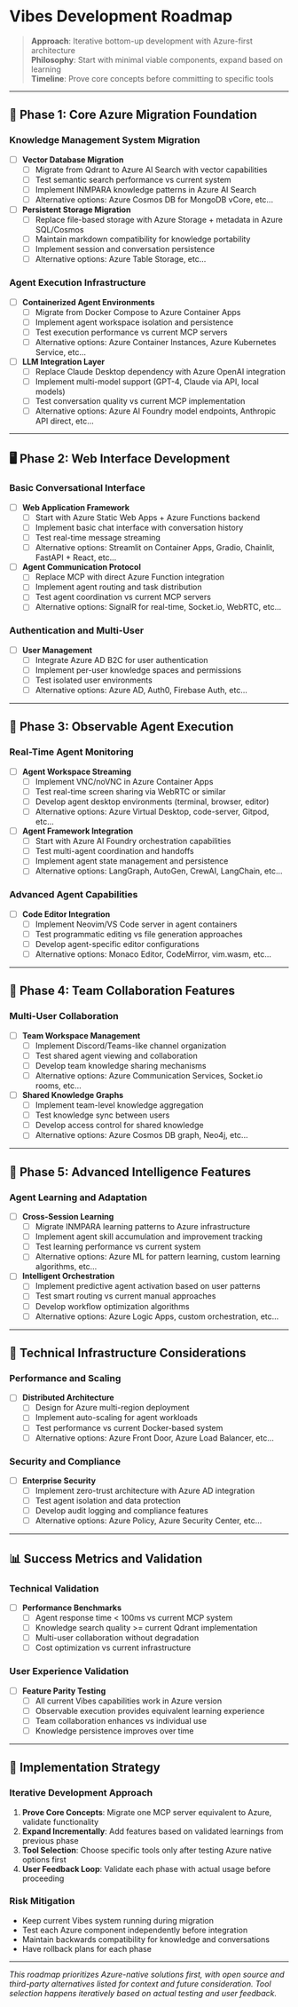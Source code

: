 # Vibes Development Roadmap

> **Approach**: Iterative bottom-up development with Azure-first architecture  
> **Philosophy**: Start with minimal viable components, expand based on learning  
> **Timeline**: Prove core concepts before committing to specific tools

---

## 🎯 Phase 1: Core Azure Migration Foundation

### Knowledge Management System Migration
- [ ] **Vector Database Migration**
  - [ ] Migrate from Qdrant to Azure AI Search with vector capabilities
  - [ ] Test semantic search performance vs current system
  - [ ] Implement INMPARA knowledge patterns in Azure AI Search
  - [ ] Alternative options: Azure Cosmos DB for MongoDB vCore, etc...

- [ ] **Persistent Storage Migration**
  - [ ] Replace file-based storage with Azure Storage + metadata in Azure SQL/Cosmos
  - [ ] Maintain markdown compatibility for knowledge portability
  - [ ] Implement session and conversation persistence
  - [ ] Alternative options: Azure Table Storage, etc...

### Agent Execution Infrastructure
- [ ] **Containerized Agent Environments**
  - [ ] Migrate from Docker Compose to Azure Container Apps
  - [ ] Implement agent workspace isolation and persistence
  - [ ] Test execution performance vs current MCP servers
  - [ ] Alternative options: Azure Container Instances, Azure Kubernetes Service, etc...

- [ ] **LLM Integration Layer**
  - [ ] Replace Claude Desktop dependency with Azure OpenAI integration
  - [ ] Implement multi-model support (GPT-4, Claude via API, local models)
  - [ ] Test conversation quality vs current MCP implementation
  - [ ] Alternative options: Azure AI Foundry model endpoints, Anthropic API direct, etc...

---

## 🖥️ Phase 2: Web Interface Development

### Basic Conversational Interface
- [ ] **Web Application Framework**
  - [ ] Start with Azure Static Web Apps + Azure Functions backend
  - [ ] Implement basic chat interface with conversation history
  - [ ] Test real-time message streaming
  - [ ] Alternative options: Streamlit on Container Apps, Gradio, Chainlit, FastAPI + React, etc...

- [ ] **Agent Communication Protocol**
  - [ ] Replace MCP with direct Azure Function integration
  - [ ] Implement agent routing and task distribution
  - [ ] Test agent coordination vs current MCP servers
  - [ ] Alternative options: SignalR for real-time, Socket.io, WebRTC, etc...

### Authentication and Multi-User
- [ ] **User Management**
  - [ ] Integrate Azure AD B2C for user authentication
  - [ ] Implement per-user knowledge spaces and permissions
  - [ ] Test isolated user environments
  - [ ] Alternative options: Azure AD, Auth0, Firebase Auth, etc...

---

## 🎪 Phase 3: Observable Agent Execution

### Real-Time Agent Monitoring
- [ ] **Agent Workspace Streaming**
  - [ ] Implement VNC/noVNC in Azure Container Apps
  - [ ] Test real-time screen sharing via WebRTC or similar
  - [ ] Develop agent desktop environments (terminal, browser, editor)
  - [ ] Alternative options: Azure Virtual Desktop, code-server, Gitpod, etc...

- [ ] **Agent Framework Integration**
  - [ ] Start with Azure AI Foundry orchestration capabilities
  - [ ] Test multi-agent coordination and handoffs
  - [ ] Implement agent state management and persistence
  - [ ] Alternative options: LangGraph, AutoGen, CrewAI, LangChain, etc...

### Advanced Agent Capabilities
- [ ] **Code Editor Integration**
  - [ ] Implement Neovim/VS Code server in agent containers
  - [ ] Test programmatic editing vs file generation approaches
  - [ ] Develop agent-specific editor configurations
  - [ ] Alternative options: Monaco Editor, CodeMirror, vim.wasm, etc...

---

## 🤝 Phase 4: Team Collaboration Features

### Multi-User Collaboration
- [ ] **Team Workspace Management**
  - [ ] Implement Discord/Teams-like channel organization
  - [ ] Test shared agent viewing and collaboration
  - [ ] Develop team knowledge sharing mechanisms
  - [ ] Alternative options: Azure Communication Services, Socket.io rooms, etc...

- [ ] **Shared Knowledge Graphs**
  - [ ] Implement team-level knowledge aggregation
  - [ ] Test knowledge sync between users
  - [ ] Develop access control for shared knowledge
  - [ ] Alternative options: Azure Cosmos DB graph, Neo4j, etc...

---

## 🧠 Phase 5: Advanced Intelligence Features

### Agent Learning and Adaptation
- [ ] **Cross-Session Learning**
  - [ ] Migrate INMPARA learning patterns to Azure infrastructure
  - [ ] Implement agent skill accumulation and improvement tracking
  - [ ] Test learning performance vs current system
  - [ ] Alternative options: Azure ML for pattern learning, custom learning algorithms, etc...

- [ ] **Intelligent Orchestration**
  - [ ] Implement predictive agent activation based on user patterns
  - [ ] Test smart routing vs current manual approaches
  - [ ] Develop workflow optimization algorithms
  - [ ] Alternative options: Azure Logic Apps, custom orchestration, etc...

---

## 🔧 Technical Infrastructure Considerations

### Performance and Scaling
- [ ] **Distributed Architecture**
  - [ ] Design for Azure multi-region deployment
  - [ ] Implement auto-scaling for agent workloads
  - [ ] Test performance vs current Docker-based system
  - [ ] Alternative options: Azure Front Door, Azure Load Balancer, etc...

### Security and Compliance
- [ ] **Enterprise Security**
  - [ ] Implement zero-trust architecture with Azure AD integration
  - [ ] Test agent isolation and data protection
  - [ ] Develop audit logging and compliance features
  - [ ] Alternative options: Azure Policy, Azure Security Center, etc...

---

## 📊 Success Metrics and Validation

### Technical Validation
- [ ] **Performance Benchmarks**
  - [ ] Agent response time < 100ms vs current MCP system
  - [ ] Knowledge search quality >= current Qdrant implementation
  - [ ] Multi-user collaboration without degradation
  - [ ] Cost optimization vs current infrastructure

### User Experience Validation
- [ ] **Feature Parity Testing**
  - [ ] All current Vibes capabilities work in Azure version
  - [ ] Observable execution provides equivalent learning experience
  - [ ] Team collaboration enhances vs individual use
  - [ ] Knowledge persistence improves over time

---

## 🎯 Implementation Strategy

### Iterative Development Approach
1. **Prove Core Concepts**: Migrate one MCP server equivalent to Azure, validate functionality
2. **Expand Incrementally**: Add features based on validated learnings from previous phase
3. **Tool Selection**: Choose specific tools only after testing Azure native options first
4. **User Feedback Loop**: Validate each phase with actual usage before proceeding

### Risk Mitigation
- Keep current Vibes system running during migration
- Test each Azure component independently before integration
- Maintain backwards compatibility for knowledge and conversations
- Have rollback plans for each phase

---

*This roadmap prioritizes Azure-native solutions first, with open source and third-party alternatives listed for context and future consideration. Tool selection happens iteratively based on actual testing and user feedback.*
